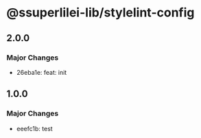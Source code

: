 # @ssuperlilei-lib/stylelint-config

## 2.0.0

### Major Changes

- 26eba1e: feat: init

## 1.0.0

### Major Changes

- eeefc1b: test
